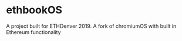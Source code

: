 # ethbookOS
A project built for ETHDenver 2019. A fork of chromiumOS with built in Ethereum functionality
